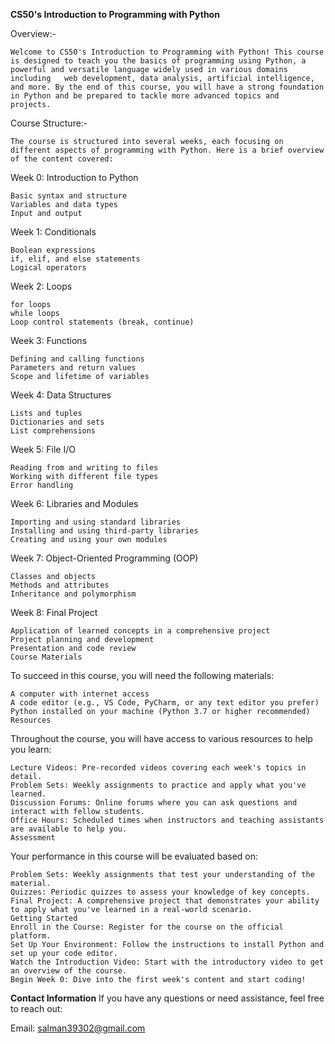 ******CS50's Introduction to Programming with Python******

Overview:-

    Welcome to CS50's Introduction to Programming with Python! This course is designed to teach you the basics of programming using Python, a powerful and versatile language widely used in various domains     
    including   web development, data analysis, artificial intelligence, and more. By the end of this course, you will have a strong foundation in Python and be prepared to tackle more advanced topics and 
    projects.

Course Structure:-

    The course is structured into several weeks, each focusing on different aspects of programming with Python. Here is a brief overview of the content covered:

Week 0: Introduction to Python

    Basic syntax and structure
    Variables and data types
    Input and output
  
Week 1: Conditionals

    Boolean expressions
    if, elif, and else statements
    Logical operators
  
Week 2: Loops

    for loops
    while loops
    Loop control statements (break, continue)
  
Week 3: Functions

    Defining and calling functions
    Parameters and return values
    Scope and lifetime of variables
  
Week 4: Data Structures

    Lists and tuples
    Dictionaries and sets
    List comprehensions
  
Week 5: File I/O

    Reading from and writing to files
    Working with different file types
    Error handling
  
Week 6: Libraries and Modules

    Importing and using standard libraries
    Installing and using third-party libraries
    Creating and using your own modules
  
Week 7: Object-Oriented Programming (OOP)

    Classes and objects
    Methods and attributes
    Inheritance and polymorphism
    
Week 8: Final Project

    Application of learned concepts in a comprehensive project
    Project planning and development
    Presentation and code review
    Course Materials
  
To succeed in this course, you will need the following materials:

    A computer with internet access
    A code editor (e.g., VS Code, PyCharm, or any text editor you prefer)
    Python installed on your machine (Python 3.7 or higher recommended)
    Resources
  
Throughout the course, you will have access to various resources to help you learn:

    Lecture Videos: Pre-recorded videos covering each week's topics in detail.
    Problem Sets: Weekly assignments to practice and apply what you've learned.
    Discussion Forums: Online forums where you can ask questions and interact with fellow students.
    Office Hours: Scheduled times when instructors and teaching assistants are available to help you.
    Assessment
  
Your performance in this course will be evaluated based on:

    Problem Sets: Weekly assignments that test your understanding of the material.
    Quizzes: Periodic quizzes to assess your knowledge of key concepts.
    Final Project: A comprehensive project that demonstrates your ability to apply what you've learned in a real-world scenario.
    Getting Started
    Enroll in the Course: Register for the course on the official platform.
    Set Up Your Environment: Follow the instructions to install Python and set up your code editor.
    Watch the Introduction Video: Start with the introductory video to get an overview of the course.
    Begin Week 0: Dive into the first week's content and start coding!

**Contact Information**
  If you have any questions or need assistance, feel free to reach out:

  Email: salman39302@gmail.com

